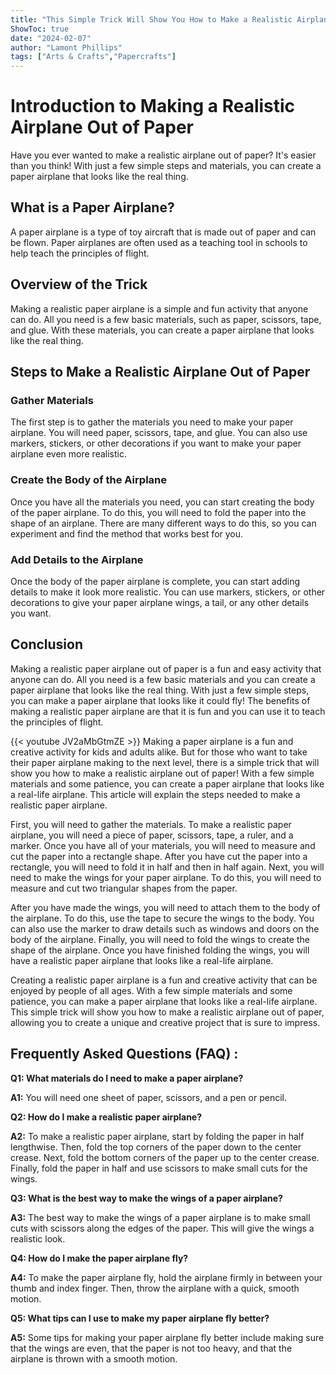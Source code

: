```yaml
---
title: "This Simple Trick Will Show You How to Make a Realistic Airplane Out of Paper!"
ShowToc: true 
date: "2024-02-07"
author: "Lamont Phillips" 
tags: ["Arts & Crafts","Papercrafts"]
---
```

# Introduction to Making a Realistic Airplane Out of Paper

Have you ever wanted to make a realistic airplane out of paper? It's easier than you think! With just a few simple steps and materials, you can create a paper airplane that looks like the real thing. 

## What is a Paper Airplane?

A paper airplane is a type of toy aircraft that is made out of paper and can be flown. Paper airplanes are often used as a teaching tool in schools to help teach the principles of flight.

## Overview of the Trick

Making a realistic paper airplane is a simple and fun activity that anyone can do. All you need is a few basic materials, such as paper, scissors, tape, and glue. With these materials, you can create a paper airplane that looks like the real thing. 

## Steps to Make a Realistic Airplane Out of Paper

### Gather Materials

The first step is to gather the materials you need to make your paper airplane. You will need paper, scissors, tape, and glue. You can also use markers, stickers, or other decorations if you want to make your paper airplane even more realistic. 

### Create the Body of the Airplane

Once you have all the materials you need, you can start creating the body of the paper airplane. To do this, you will need to fold the paper into the shape of an airplane. There are many different ways to do this, so you can experiment and find the method that works best for you. 

### Add Details to the Airplane

Once the body of the paper airplane is complete, you can start adding details to make it look more realistic. You can use markers, stickers, or other decorations to give your paper airplane wings, a tail, or any other details you want. 

## Conclusion

Making a realistic paper airplane out of paper is a fun and easy activity that anyone can do. All you need is a few basic materials and you can create a paper airplane that looks like the real thing. With just a few simple steps, you can make a paper airplane that looks like it could fly! The benefits of making a realistic paper airplane are that it is fun and you can use it to teach the principles of flight.

{{< youtube JV2aMbGtmZE >}} 
Making a paper airplane is a fun and creative activity for kids and adults alike. But for those who want to take their paper airplane making to the next level, there is a simple trick that will show you how to make a realistic airplane out of paper! With a few simple materials and some patience, you can create a paper airplane that looks like a real-life airplane. This article will explain the steps needed to make a realistic paper airplane. 

First, you will need to gather the materials. To make a realistic paper airplane, you will need a piece of paper, scissors, tape, a ruler, and a marker. Once you have all of your materials, you will need to measure and cut the paper into a rectangle shape. After you have cut the paper into a rectangle, you will need to fold it in half and then in half again. Next, you will need to make the wings for your paper airplane. To do this, you will need to measure and cut two triangular shapes from the paper. 

After you have made the wings, you will need to attach them to the body of the airplane. To do this, use the tape to secure the wings to the body. You can also use the marker to draw details such as windows and doors on the body of the airplane. Finally, you will need to fold the wings to create the shape of the airplane. Once you have finished folding the wings, you will have a realistic paper airplane that looks like a real-life airplane.

Creating a realistic paper airplane is a fun and creative activity that can be enjoyed by people of all ages. With a few simple materials and some patience, you can make a paper airplane that looks like a real-life airplane. This simple trick will show you how to make a realistic airplane out of paper, allowing you to create a unique and creative project that is sure to impress.

## Frequently Asked Questions (FAQ) :
**Q1: What materials do I need to make a paper airplane?**

**A1:** You will need one sheet of paper, scissors, and a pen or pencil.

**Q2: How do I make a realistic paper airplane?**

**A2:** To make a realistic paper airplane, start by folding the paper in half lengthwise. Then, fold the top corners of the paper down to the center crease. Next, fold the bottom corners of the paper up to the center crease. Finally, fold the paper in half and use scissors to make small cuts for the wings.

**Q3: What is the best way to make the wings of a paper airplane?**

**A3:** The best way to make the wings of a paper airplane is to make small cuts with scissors along the edges of the paper. This will give the wings a realistic look.

**Q4: How do I make the paper airplane fly?**

**A4:** To make the paper airplane fly, hold the airplane firmly in between your thumb and index finger. Then, throw the airplane with a quick, smooth motion.

**Q5: What tips can I use to make my paper airplane fly better?**

**A5:** Some tips for making your paper airplane fly better include making sure that the wings are even, that the paper is not too heavy, and that the airplane is thrown with a smooth motion.





